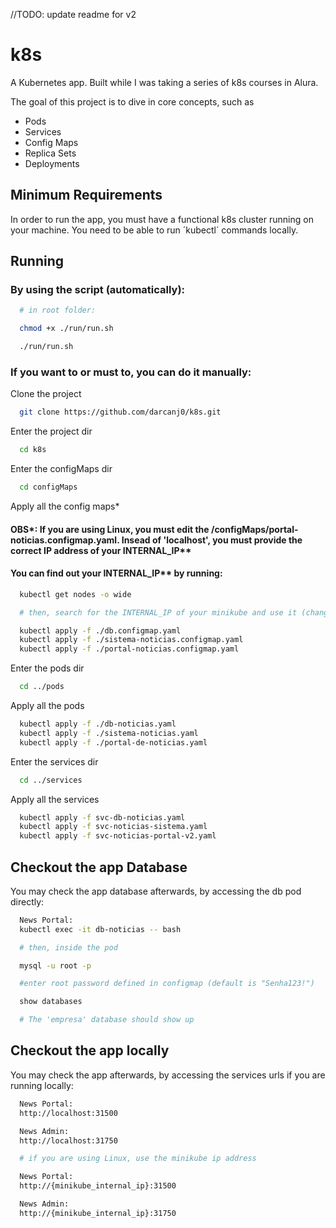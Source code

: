 //TODO: update readme for v2

# k8s

A Kubernetes app. Built while I was taking a series of k8s courses in Alura.

The goal of this project is to dive in core concepts, such as

- Pods
- Services
- Config Maps
- Replica Sets
- Deployments


## Minimum Requirements

In order to run the app, you must have a functional k8s cluster running on your machine. You need to be able to run ´kubectl´ commands locally.


## Running

### By using the script (automatically):

```bash
  # in root folder: 

  chmod +x ./run/run.sh

  ./run/run.sh
```


### If you want to or must to, you can do it manually:

Clone the project

```bash
  git clone https://github.com/darcanj0/k8s.git
```

Enter the project dir

```bash
  cd k8s
```

Enter the configMaps dir

```bash
  cd configMaps
```

Apply all the config maps*

#### OBS*: If you are using Linux, you must edit the /configMaps/portal-noticias.configmap.yaml. Insead of 'localhost', you must provide the correct IP address of your INTERNAL_IP**

#### You can find out your INTERNAL_IP** by running:

```bash
  kubectl get nodes -o wide

  # then, search for the INTERNAL_IP of your minikube and use it (change 'localhost' for your INTERNAL_IP value)
```

```bash
  kubectl apply -f ./db.configmap.yaml
  kubectl apply -f ./sistema-noticias.configmap.yaml
  kubectl apply -f ./portal-noticias.configmap.yaml
```

Enter the pods dir

```bash
  cd ../pods
```

Apply all the pods

```bash
  kubectl apply -f ./db-noticias.yaml
  kubectl apply -f ./sistema-noticias.yaml
  kubectl apply -f ./portal-de-noticias.yaml
```

Enter the services dir

```bash
  cd ../services
```

Apply all the services

```bash
  kubectl apply -f svc-db-noticias.yaml
  kubectl apply -f svc-noticias-sistema.yaml
  kubectl apply -f svc-noticias-portal-v2.yaml
```


## Checkout the app Database

You may check the app database afterwards, by accessing the db pod directly:

```bash
  News Portal: 
  kubectl exec -it db-noticias -- bash

  # then, inside the pod

  mysql -u root -p

  #enter root password defined in configmap (default is "Senha123!")

  show databases

  # The 'empresa' database should show up
```

## Checkout the app locally

You may check the app afterwards, by accessing the services urls if you are running locally:

```bash
  News Portal: 
  http://localhost:31500

  News Admin:
  http://localhost:31750

  # if you are using Linux, use the minikube ip address

  News Portal:
  http://{minikube_internal_ip}:31500

  News Admin:
  http://{minikube_internal_ip}:31750
```

